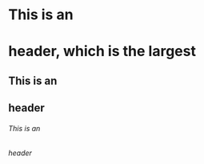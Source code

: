 # This is an <h1> header, which is the largest
## This is an <h2> header
###### This is an <h6> header
